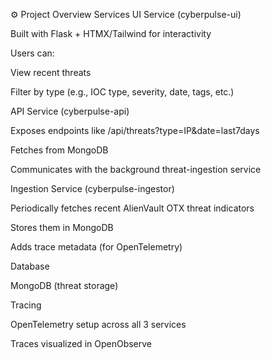 ⚙️ Project Overview
Services
UI Service (cyberpulse-ui)

Built with Flask + HTMX/Tailwind for interactivity

Users can:

View recent threats

Filter by type (e.g., IOC type, severity, date, tags, etc.)

API Service (cyberpulse-api)

Exposes endpoints like /api/threats?type=IP&date=last7days

Fetches from MongoDB

Communicates with the background threat-ingestion service

Ingestion Service (cyberpulse-ingestor)

Periodically fetches recent AlienVault OTX threat indicators

Stores them in MongoDB

Adds trace metadata (for OpenTelemetry)

Database

MongoDB (threat storage)

Tracing

OpenTelemetry setup across all 3 services

Traces visualized in OpenObserve

